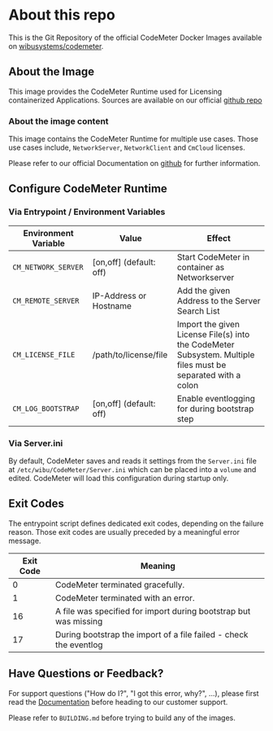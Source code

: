 # About this repo

This is the Git Repository of the official CodeMeter Docker Images available on [wibusystems/codemeter](https://hub.docker.com/r/wibusystems/codemeter).

## About the Image

This image provides the CodeMeter Runtime used for Licensing containerized Applications. Sources are available on our official [github repo](https://github.com/wibu-systems/docker-codemeter)

### About the image content

This image contains the CodeMeter Runtime for multiple use cases. Those use cases include, `NetworkServer`, `NetworkClient` and `CmCloud` licenses.

Please refer to our official Documentation on [github](https://github.com/wibu-systems/docker-codemeter) for further information.

## Configure CodeMeter Runtime

### Via Entrypoint / Environment Variables

| Environment Variable | Value                   | Effect                                                                                                       |
|----------------------|-------------------------|--------------------------------------------------------------------------------------------------------------|
| `CM_NETWORK_SERVER`  | [on,off] (default: off) | Start CodeMeter in container as Networkserver                                                                |
| `CM_REMOTE_SERVER`   | IP-Address or Hostname  | Add the given Address to the Server Search List                                                              |
| `CM_LICENSE_FILE`    | /path/to/license/file   | Import the given License File(s) into the CodeMeter Subsystem. Multiple files must be separated with a colon |
| `CM_LOG_BOOTSTRAP`   | [on,off] (default: off) | Enable eventlogging for during bootstrap step                                                                |

### Via Server.ini

By default, CodeMeter saves and reads it settings from the `Server.ini` file at `/etc/wibu/CodeMeter/Server.ini` which can be placed into a `volume` and edited.
CodeMeter will load this configuration during startup only.

## Exit Codes

The entrypoint script defines dedicated exit codes, depending on the failure reason.
Those exit codes are usually preceded by a meaningful error message.

| Exit Code | Meaning                                                           |
|-----------|-------------------------------------------------------------------|
| 0         | CodeMeter terminated gracefully.                                  |
| 1         | CodeMeter terminated with an error.                               |
| 16        | A file was specified for import during bootstrap but was missing  |
| 17        | During bootstrap the import of a file failed - check the eventlog |

## Have Questions or Feedback?

For support questions ("How do I?", "I got this error, why?", ...), please first read the [Documentation](https://www.wibu.com/support/manuals-guides.html) before heading to our customer support.  

Please refer to `BUILDING.md` before trying to build any of the images.
